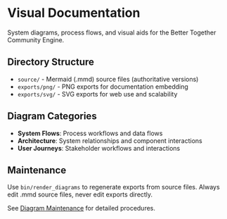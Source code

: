 # Visual Documentation

System diagrams, process flows, and visual aids for the Better Together Community Engine.

## Directory Structure
- `source/` - Mermaid (.mmd) source files (authoritative versions)
- `exports/png/` - PNG exports for documentation embedding
- `exports/svg/` - SVG exports for web use and scalability

## Diagram Categories
- **System Flows**: Process workflows and data flows
- **Architecture**: System relationships and component interactions
- **User Journeys**: Stakeholder workflows and interactions

## Maintenance
Use `bin/render_diagrams` to regenerate exports from source files. Always edit .mmd source files, never edit exports directly.

See [Diagram Maintenance](maintenance.md) for detailed procedures.
